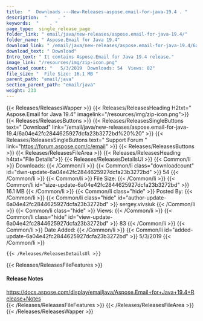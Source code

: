 ```yaml
---
title:  "  Downloads ---New-Releases-aspose.email-for-java-19.4 . " 
description:  "    . " 
keywords:  "    . " 
page_type:  single_release_page
folder_link: " email/java/new-releases/aspose.email-for-java-19.4/"
folder_name: " Aspose.Email for Java 19.4"
download_link: " /email/java/new-releases/aspose.email-for-java-19.4/6a04e42fc2844625927dcfa23b3272bd"
download_text: " Download"
Intro_text: " It contains Aspose.Email for Java 19.4 release."
image_link: "/resources/img/zip-icon.png"
download_count: "   5/3/2019  Downloads: 54  Views: 82"
file_size: "  File Size: 16.1 MB "
parent_path: "email/java"
section_parent_path: "email/java"
weight: 233
---
```


{{< Releases/ReleasesWapper >}}
  {{< Releases/ReleasesHeading H2txt=" Aspose.Email for Java 19.4" imagelink="/resources/img/zip-icon.png">}}
  {{< Releases/ReleasesButtons >}}
    {{< Releases/ReleasesSingleButtons text=" Download" link="/email/java/new-releases/aspose.email-for-java-19.4/6a04e42fc2844625927dcfa23b3272bd%20%20" >}}
    {{< Releases/ReleasesSingleButtons text=" Support Forum " link="https://forum.aspose.com/c/email" >}}
  {{< Releases/ReleasesButtons >}}
  {{< Releases/ReleasesFileArea >}}
    {{< Releases/ReleasesHeading h4txt="File Details">}}
    {{< Releases/ReleasesDetailsUl >}}
            {{< Common/li  >}} Downloads: {{< /Common/li >}} 
      {{< Common/li class="downloadcount" id="dwn-update-6a04e42fc2844625927dcfa23b3272bd" >}} 54 {{< /Common/li >}} 
      {{< Common/li  >}} File Size: {{< /Common/li >}} 
      {{< Common/li id="size-update-6a04e42fc2844625927dcfa23b3272bd" >}} 16.1 MB {{< /Common/li >}} 
      {{< Common/li  class="hide" >}} Posted By: {{< /Common/li >}} 
      {{< Common/li class="hide" id="author-update-6a04e42fc2844625927dcfa23b3272bd" >}} sergey.vivsiuk {{< /Common/li >}} 
      {{< Common/li class="hide"  >}} Views: {{< /Common/li >}} 
      {{< Common/li class="hide" id="view-update-6a04e42fc2844625927dcfa23b3272bd" >}} 83 {{< /Common/li >}} 
      {{< Common/li  >}} Date Added: {{< /Common/li >}} 
      {{< Common/li id="added-update-6a04e42fc2844625927dcfa23b3272bd" >}} 5/3/2019 {{< /Common/li >}} 

    {{< /Releases/ReleasesDetailsUl >}}

  {{< Releases/ReleasesFileFeatures >}}
      <h4>Release Notes</h4><div><a href="https://docs.aspose.com/display/emailjava/Aspose.Email+for+Java+19.4+Release+Notes">https://docs.aspose.com/display/emailjava/Aspose.Email+for+Java+19.4+Release+Notes</a></div>
  {{< /Releases/ReleasesFileFeatures >}}
 {{< /Releases/ReleasesFileArea >}}
{{< /Releases/ReleasesWapper >}}


